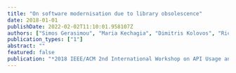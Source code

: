 ```yaml
---
title: "On software modernisation due to library obsolescence"
date: 2018-01-01
publishDate: 2022-02-02T11:10:01.958107Z
authors: ["Simos Gerasimou", "Maria Kechagia", "Dimitris Kolovos", "Richard Paige", "Georgios Gousios"]
publication_types: ["1"]
abstract: ""
featured: false
publication: "*2018 IEEE/ACM 2nd International Workshop on API Usage and Evolution (WAPI)*"
---
```


